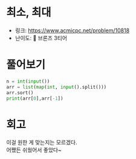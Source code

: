 # 최소, 최대

- 링크: https://www.acmicpc.net/problem/10818
- 난이도: 🥉 브론즈 3티어

# 풀어보기

```python
n = int(input())
arr = list(map(int, input().split()))
arr.sort()
print(arr[0],arr[-1])
```

# 회고

이걸 원한 게 맞는지는 모르겠다.  
어쨌든 쉬웠어서 좋았다~
